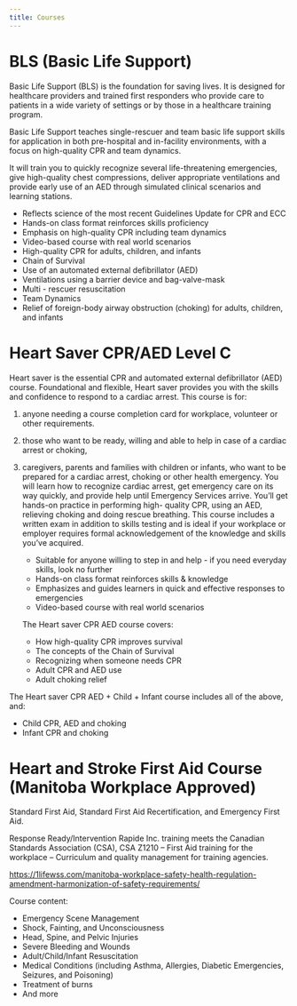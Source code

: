 ```yaml
---
title: Courses
---
```


# BLS (Basic Life Support)

Basic Life Support (BLS) is the foundation for saving lives. It is designed for healthcare providers
and trained first responders who provide care to patients in a wide variety of settings or by
those in a healthcare training program.

Basic Life Support teaches single-rescuer and team basic life support skills for application in
both pre-hospital and in-facility environments, with a focus on high-quality CPR and team
dynamics.

It will train you to quickly recognize several life-threatening emergencies, give high-quality
chest compressions, deliver appropriate ventilations and provide early use of an AED through
simulated clinical scenarios and learning stations.

- Reflects science of the most recent Guidelines Update for CPR and ECC
- Hands-on class format reinforces skills proficiency
- Emphasis on high-quality CPR including team dynamics
- Video-based course with real world scenarios
- High-quality CPR for adults, children, and infants
- Chain of Survival
- Use of an automated external defibrillator (AED)
- Ventilations using a barrier device and bag-valve-mask
- Multi - rescuer resuscitation
- Team Dynamics
- Relief of foreign-body airway obstruction (choking) for adults, children, and infants

# Heart Saver CPR/AED Level C

Heart saver is the essential CPR and automated external defibrillator (AED) course.
Foundational and flexible, Heart saver provides you with the skills and confidence to
respond to a cardiac arrest. This course is for:

1. anyone needing a course completion card for workplace, volunteer or other
   requirements.
2. those who want to be ready, willing and able to help in case of a cardiac arrest or
   choking,
3. caregivers, parents and families with children or infants, who want to be prepared for a
   cardiac arrest, choking or other health emergency.
   You will learn how to recognize cardiac arrest, get emergency care on its way quickly, and
   provide help until Emergency Services arrive. You’ll get hands-on practice in performing high-
   quality CPR, using an AED, relieving choking and doing rescue breathing.
   This course includes a written exam in addition to skills testing and is ideal if your workplace or
   employer requires formal acknowledgement of the knowledge and skills you’ve acquired.

   - Suitable for anyone willing to step in and help - if you need everyday skills, look no further
   - Hands-on class format reinforces skills & knowledge
   - Emphasizes and guides learners in quick and effective responses to emergencies
   - Video-based course with real world scenarios

   The Heart saver CPR AED course covers:

   - How high-quality CPR improves survival
   - The concepts of the Chain of Survival
   - Recognizing when someone needs CPR
   - Adult CPR and AED use
   - Adult choking relief

The Heart saver CPR AED + Child + Infant course includes all of the above, and:

- Child CPR, AED and choking
- Infant CPR and choking

# Heart and Stroke First Aid Course (Manitoba Workplace Approved)

Standard First Aid, Standard First Aid Recertification, and Emergency First Aid.

Response Ready/Intervention Rapide Inc. training meets the Canadian Standards Association (CSA),
CSA Z1210 – First Aid training for the workplace – Curriculum and quality management for training
agencies.

https://1lifewss.com/manitoba-workplace-safety-health-regulation-amendment-harmonization-of-safety-requirements/

Course content:

- Emergency Scene Management
- Shock, Fainting, and Unconsciousness
- Head, Spine, and Pelvic Injuries
- Severe Bleeding and Wounds
- Adult/Child/Infant Resuscitation
- Medical Conditions (including Asthma, Allergies, Diabetic Emergencies, Seizures, and Poisoning)
- Treatment of burns
- And more
